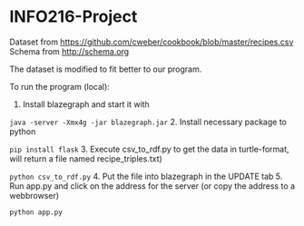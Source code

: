 # INFO216-Project

Dataset from https://github.com/cweber/cookbook/blob/master/recipes.csv  
Schema from http://schema.org

The dataset is modified to fit better to our program.

To run the program (local): 
1. Install blazegraph and start it with 

```java -server -Xmx4g -jar blazegraph.jar```
2. Install necessary package to python 

```pip install flask```
3. Execute csv_to_rdf.py to get the data in turtle-format, will return a file named recipe_triples.txt)

```python csv_to_rdf.py```
4. Put the file into blazegraph in the UPDATE tab
5. Run app.py and click on the address for the server (or copy the address to a webbrowser)

```python app.py```
